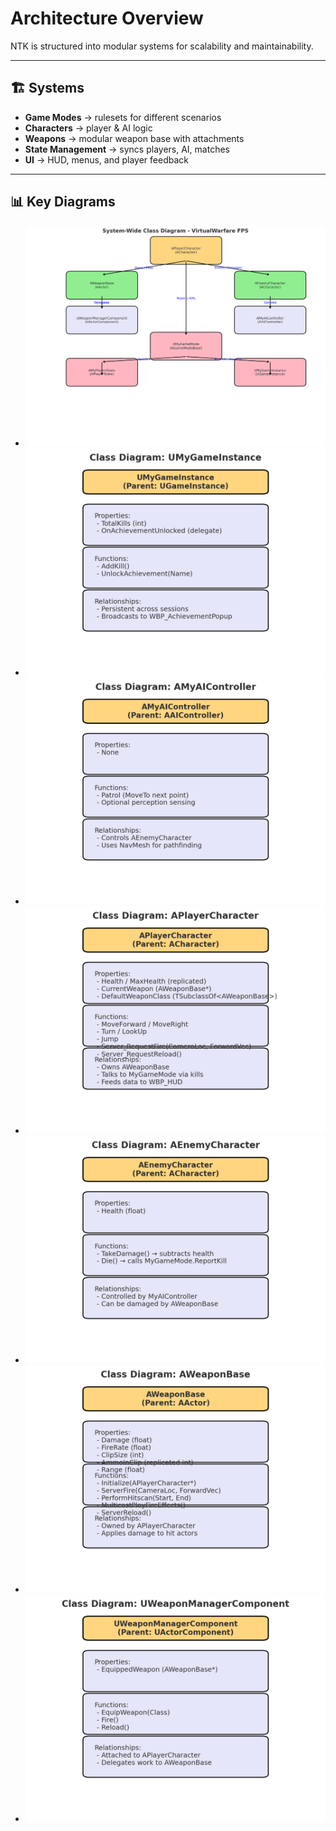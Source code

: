 # Architecture Overview

NTK is structured into modular systems for scalability and maintainability.

---

## 🏗 Systems
- **Game Modes** → rulesets for different scenarios  
- **Characters** → player & AI logic  
- **Weapons** → modular weapon base with attachments  
- **State Management** → syncs players, AI, matches  
- **UI** → HUD, menus, and player feedback  

---

## 📊 Key Diagrams
- ![Class Diagram](/assets/WideClassDiagram.png)  
- ![Game Instance](/assets/MyGameInstance.png)  
- ![AI Controller](/assets/MyAIController.png)  
- ![Player Character](/assets/PlayerCharacter.png)  
- ![Enemy Character](/assets/EnemyCharacter.png)  
- ![Weapon Base](/assets/WeaponBase.png)  
- ![Weapon Manager](/assets/WeaponManagerComponent.png)